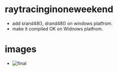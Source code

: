 # raytracinginoneweekend

- add srand48(), drand48() on windows platfrom.
- make it compiled OK on Widnows platfrom.

# images

- ![final](image/image-512-512-10-41.ppm)

